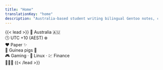 ```yaml
---
title: "Home"
translationKey: "home"
description: "Australia-based student writing bilingual Gentoo notes, cozy design logs, and life updates with Paper."
---
```


{{< lead >}}
📍 Australia 🇦🇺  
🕓 UTC +10 (AEST) ❄️  
❤️ Paper ✨  
🐹 Guinea pigs 🥔  
🎮 Gaming · 🐧 Linux · 💹 Finance  
🩷💛🩵
{{< /lead >}}